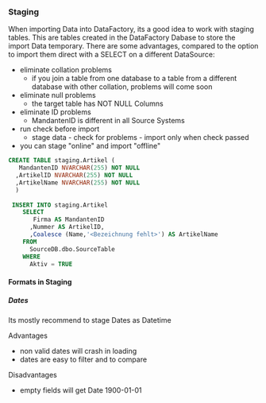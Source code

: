 

### Staging
When importing Data into DataFactory, its a good idea to work with staging tables. 
This are tables created in the DataFactory Dabase to store the import Data temporary.
There are some advantages, compared to the option to import them direct with a SELECT on a different DataSource:

* eliminate collation problems
    * if you join a table from one database to a table from a different database with other collation, problems will come soon
* eliminate null problems
    * the target table has NOT NULL Columns
* eliminate ID problems
    * MandantenID is different in all Source Systems
* run check before import 
    * stage data - check for problems - import only when check passed
* you can stage "online" and import "offline"

````SQL
CREATE TABLE staging.Artikel (
   MandantenID NVARCHAR(255) NOT NULL
  ,ArtikelID NVARCHAR(255) NOT NULL
  ,ArtikelName NVARCHAR(255) NOT NULL
  )
  
 INSERT INTO staging.Artikel
    SELECT 
       Firma AS MandantenID
      ,Nummer AS ArtikelID,
      ,Coalesce (Name,'<Bezeichnung fehlt>') AS ArtikelName
    FROM 
      SourceDB.dbo.SourceTable
    WHERE
      Aktiv = TRUE
````
 
#### Formats in Staging
 
##### Dates
Its mostly recommend to stage Dates as Datetime  
  
Advantages
* non valid dates will crash in loading
* dates are easy to filter and to compare
 
Disadvantages
* empty fields will get Date 1900-01-01
 
  
